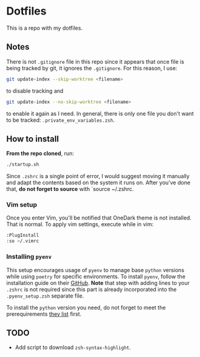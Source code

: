 # Dotfiles

This is a repo with my dotfiles.

## Notes

There is not `.gitignore` file in this repo since it appears that once file is being tracked by git, it ignores the `.gitignore`. For this reason, I use:

```sh
git update-index --skip-worktree <filename>
```

to disable tracking and 

```sh
git update-index --no-skip-worktree <filename>
```

to enable it again as I need. In general, there is only one file you don't want to be tracked: `.private_env_variables.zsh`. 

## How to install

**From the repo cloned**, run:

```sh
./startup.sh
```

Since `.zshrc` is a single point of error, I would suggest moving it manually and adapt the contents based on the system it runs on. After you've done that, **do not forget to source** with `source ~/.zshrc. 

### Vim setup

Once you enter Vim, you'll be notified that OneDark theme is not installed. That is normal. To apply vim settings, execute while in vim:

```sh
:PlugInstall
:so ~/.vimrc
```

### Installing `pyenv`

This setup encourages usage of `pyenv` to manage base `python` versions while using `poetry` for specific environments. To install `pyenv`, follow the installation guide on their [GitHub](https://github.com/pyenv/pyenv). **Note** that step with adding lines to your `.zshrc` is not required since this part is already incorporated into the `.pyenv_setup.zsh` separate file.

To install the `python` version you need, do not forget to meet the prerequirements [they list](https://github.com/pyenv/pyenv?tab=readme-ov-file#d-install-python-build-dependencies) first.  

## TODO

- Add script to download `zsh-syntax-highlight`.
